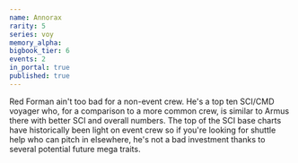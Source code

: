 ```yaml
---
name: Annorax
rarity: 5
series: voy
memory_alpha:
bigbook_tier: 6
events: 2
in_portal: true
published: true
---
```


Red Forman ain't too bad for a non-event crew. He's a top ten SCI/CMD voyager who, for a comparison to a more common crew, is similar to Armus there with better SCI and overall numbers. The top of the SCI base charts have historically been light on event crew so if you're looking for shuttle help who can pitch in elsewhere, he's not a bad investment thanks to several potential future mega traits.
